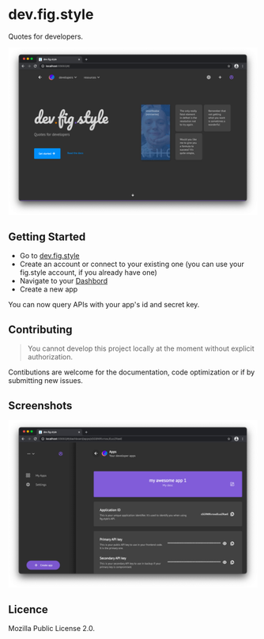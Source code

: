 # dev.fig.style

Quotes for developers.

![Home page](./screenshots/home_page.png)

## Getting Started

* Go to [dev.fig.style](https://dev.fig.style)
* Create an account or connect to your existing one (you can use your fig.style account, if you already have one)
* Navigate to your [Dashbord](https://dev.fig.style/#/dashboard)
* Create a new app

You can now query APIs with your app's id and secret key.

## Contributing

> You cannot develop this project locally at the moment without explicit authorization.

Contibutions are welcome for the documentation, code optimization or if by submitting new issues.

## Screenshots

![Dashboard app page](./screenshots/dashboard_app_page.png)

## Licence

Mozilla Public License 2.0.
